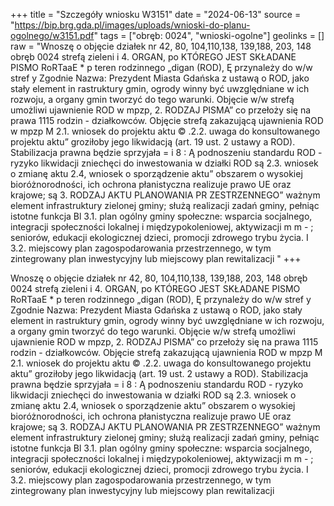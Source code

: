 +++
title = "Szczegóły wniosku W3151"
date = "2024-06-13"
source = "https://bip.brg.gda.pl/images/uploads/wnioski-do-planu-ogolnego/w3151.pdf"
tags = ["obręb: 0024", "wnioski-ogolne"]
geolinks = []
raw = "Wnoszę o objęcie działek nr 42, 80, 104,110,138, 139,188, 203, 148 obręb 0024 strefą zieleni i 4. ORGAN, po KTÓREGO JEST SKŁADANE PISMO RoRTaaE * p teren rodzinnego „digan (ROD), Ę przynależy do w/w stref y Zgodnie Nazwa: Prezydent Miasta Gdańska z ustawą o ROD, jako stały element in rastruktury gmin, ogrody winny być uwzględniane w ich rozwoju, a organy gmin tworzyć do tego warunki. Objęcie w/w strefą umożliwi ujawnienie ROD w mpzp, 2. RODZAJ PISMA” co przełoży się na prawa 1115 rodzin - działkowców. Objęcie strefą zakazującą ujawnienia ROD w mpzp M 2.1. wniosek do projektu aktu © .2.2. uwaga do konsultowanego projektu aktu” groziłoby jego likwidacją (art. 19 ust. 2 ustawy a ROD). Stabilizacja prawna będzie sprzyjała = i 8 : Ą podnoszeniu standardu ROD - ryzyko likwidacji zniechęci do inwestowania w działki ROD są  2.3. wniosek o zmianę aktu  2.4, wniosek o sporządzenie aktu” obszarem o wysokiej bioróżnorodności, ich ochrona płanistyczna realizuje prawo UE oraz krajowe; są 3. RODZAJ AKTU PLANOWANIA PR ZESTRZENNEGO” ważnym element infrastruktury zielonej gminy; służą realizacji zadań gminy, pełniąc istotne funkcja Bl 3.1. plan ogólny gminy społeczne: wsparcia socjalnego, integracji społeczności lokalnej i międzypokoleniowej, aktywizacji m m - ; seniorów, edukacji ekologicznej dzieci, promocji zdrowego trybu życia. I 3.2. miejscowy plan zagospodarowania przestrzennego, w tym zintegrowany plan inwestycyjny lub miejscowy plan rewitalizacji "
+++

Wnoszę o objęcie działek nr 42, 80, 104,110,138, 139,188, 203, 148 obręb 0024 strefą zieleni i
4. ORGAN, po KTÓREGO JEST SKŁADANE PISMO RoRTaaE * p teren rodzinnego „digan (ROD), Ę przynależy do w/w stref y Zgodnie
Nazwa: Prezydent Miasta Gdańska z ustawą o ROD, jako stały element in rastruktury gmin, ogrody winny być uwzględniane w ich
rozwoju, a organy gmin tworzyć do tego warunki. Objęcie w/w strefą umożliwi ujawnienie ROD w mpzp,
2. RODZAJ PISMA” co przełoży się na prawa 1115 rodzin - działkowców. Objęcie strefą zakazującą ujawnienia ROD w mpzp
M 2.1. wniosek do projektu aktu © .2.2. uwaga do konsultowanego projektu aktu” groziłoby jego likwidacją (art. 19 ust. 2 ustawy a ROD). Stabilizacja prawna będzie sprzyjała
= i 8 : Ą podnoszeniu standardu ROD - ryzyko likwidacji zniechęci do inwestowania w działki ROD są
 2.3. wniosek o zmianę aktu  2.4, wniosek o sporządzenie aktu” obszarem o wysokiej bioróżnorodności, ich ochrona płanistyczna realizuje prawo UE oraz krajowe; są
3. RODZAJ AKTU PLANOWANIA PR ZESTRZENNEGO” ważnym element infrastruktury zielonej gminy; służą realizacji zadań gminy, pełniąc istotne funkcja
Bl 3.1. plan ogólny gminy społeczne: wsparcia socjalnego, integracji społeczności lokalnej i międzypokoleniowej, aktywizacji
m m - ; seniorów, edukacji ekologicznej dzieci, promocji zdrowego trybu życia.
I 3.2. miejscowy plan zagospodarowania przestrzennego, w tym zintegrowany plan inwestycyjny lub
miejscowy plan rewitalizacji 


